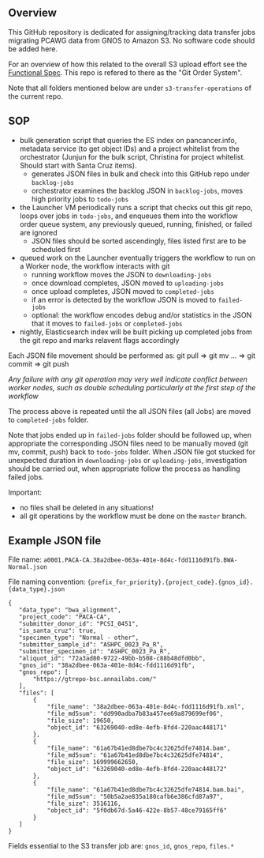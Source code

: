 ## Overview

This GitHub repository is dedicated for assigning/tracking data transfer jobs
migrating PCAWG data from GNOS to Amazon S3. No software code should be added here.

For an overview of how this related to the overall S3 upload effort see the [Functional Spec](https://wiki.oicr.on.ca/display/Collabor/Functional+Spec+-+ICGC+PanCancer+Data+Load).  This repo is refered to there as the "Git Order System".

Note that all folders mentioned below are under `s3-transfer-operations` of the
current repo.

## SOP

* bulk generation script that queries the ES index on pancancer.info, metadata service (to get object IDs) and a project whitelist from the orchestrator (Junjun for the bulk script, Christina for project whitelist. Should start with Santa Cruz items).
   * generates JSON files in bulk and check into this GitHub repo under `backlog-jobs`
   * orchestrator examines the backlog JSON in `backlog-jobs`, moves high priority jobs to `todo-jobs`
* the Launcher VM periodically runs a script that checks out this git repo, loops over jobs in `todo-jobs`, and enqueues them into the workflow order queue system, any previously queued, running, finished, or failed are ignored
    * JSON files should be sorted ascendingly, files listed first are to be scheduled first
* queued work on the Launcher eventually triggers the workflow to run on a Worker node, the workflow interacts with git
    * running workflow moves the JSON to `downloading-jobs`
    * once download completes, JSON moved to `uploading-jobs`
    * once upload completes, JSON moved to `completed-jobs`
    * if an error is detected by the workflow JSON is moved to `failed-jobs`
    * optional: the workflow encodes debug and/or statistics in the JSON that it moves to `failed-jobs` or `completed-jobs`
* nightly, Elasticsearch index will be built picking up completed jobs from the git repo and marks relavent flags accordingly

Each JSON file movement should be performed as: git pull => git mv ... => git commit => git push

*Any failure with any git operation may very well indicate conflict between worker nodes, such as double scheduling particularly at the first step of the workflow*

The process above is repeated until the all JSON files (all Jobs) are moved to `completed-jobs` folder.

Note that jobs ended up in `failed-jobs` folder should be followed up, when appropriate the corresponding JSON files need to be manually moved (git mv, commit, push) back to `todo-jobs` folder. When JSON file got stucked for unexpected duration in `downloading-jobs` or `uploading-jobs`, investigation should be carried out, when appropriate follow the process as handling failed jobs.

Important:
* no files shall be deleted in any situations!
* all git operations by the workflow must be done on the `master` branch.


## Example JSON file

File name: `a0001.PACA-CA.38a2dbee-063a-401e-8d4c-fdd1116d91fb.BWA-Normal.json`

File naming convention: `{prefix_for_priority}.{project_code}.{gnos_id}.{data_type}.json`
```
{
   "data_type": "bwa_alignment",
   "project_code": "PACA-CA",
   "submitter_donor_id": "PCSI_0451",
   "is_santa_cruz": true,
   "specimen_type": "Normal - other", 
   "submitter_sample_id": "ASHPC_0023_Pa_R", 
   "submitter_specimen_id": "ASHPC_0023_Pa_R",
   "aliquot_id": "72a3ad80-9722-49bb-b508-c88b48dfd0bb", 
   "gnos_id": "38a2dbee-063a-401e-8d4c-fdd1116d91fb", 
   "gnos_repo": [
       "https://gtrepo-bsc.annailabs.com/"
   ], 
   "files": [
       {
           "file_name": "38a2dbee-063a-401e-8d4c-fdd1116d91fb.xml",
           "file_md5sum": "dd990adba7b83a457ee69a879699ef06",
           "file_size": 19650,
           "object_id": "63269040-ed8e-4efb-8fd4-220aac448171"
       },
       {
           "file_name": "61a67b41ed8dbe7bc4c32625dfe74814.bam", 
           "file_md5sum": "61a67b41ed8dbe7bc4c32625dfe74814", 
           "file_size": 169999662650,
           "object_id": "63269040-ed8e-4efb-8fd4-220aac448172"
       },
       {
           "file_name": "61a67b41ed8dbe7bc4c32625dfe74814.bam.bai", 
           "file_md5sum": "50b5a2ae835a180cafb6e386cfd87a97",
           "file_size": 3516116,
           "object_id": "5f0db67d-5a46-422e-8b57-48ce79165ff6"
       }
   ] 
}
```
Fields essential to the S3 transfer job are: `gnos_id`, `gnos_repo`, `files.*`
